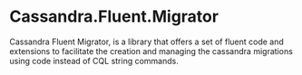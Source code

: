 # Cassandra.Fluent.Migrator
Cassandra Fluent Migrator, is a library that offers a set of fluent code and extensions to facilitate the creation and managing the cassandra migrations using code instead of CQL string commands.
